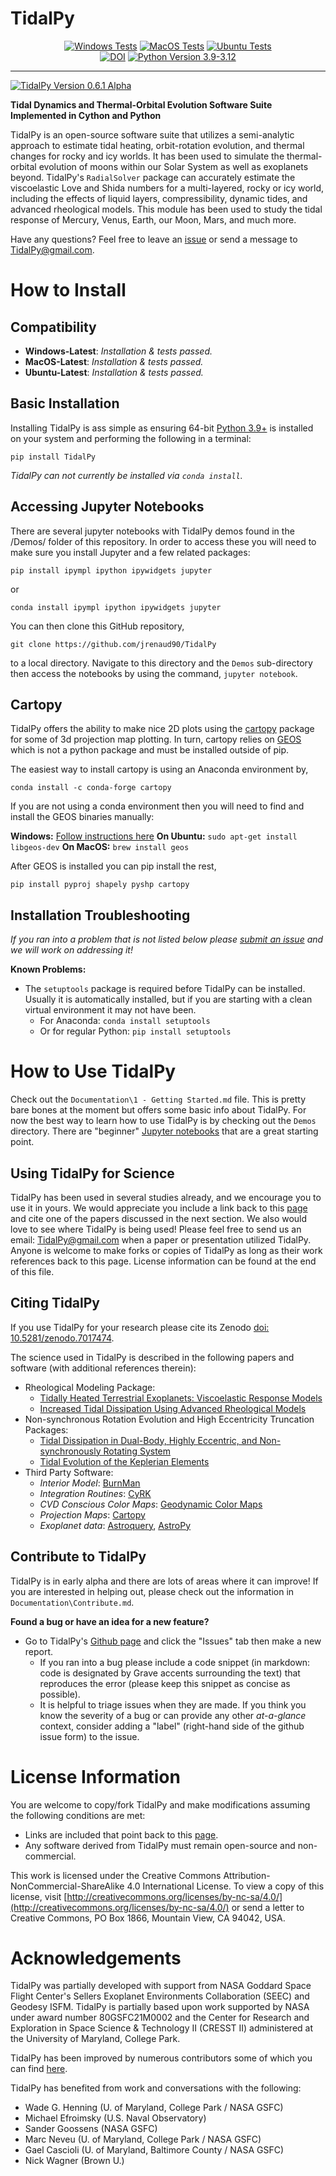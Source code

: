 # TidalPy

<div style="text-align: center;">
    <a href="https://github.com/jrenaud90/TidalPy/actions/workflows/push_tests_win.yml"><img src="https://github.com/jrenaud90/TidalPy/actions/workflows/push_tests_win.yml/badge.svg?branch=main" alt="Windows Tests" /></a>
    <a href="https://github.com/jrenaud90/TidalPy/actions/workflows/push_tests_mac.yml"><img src="https://github.com/jrenaud90/TidalPy/actions/workflows/push_tests_mac.yml/badge.svg?branch=main" alt="MacOS Tests" /></a>
    <a href="https://github.com/jrenaud90/TidalPy/actions/workflows/push_tests_ubun.yml"><img src="https://github.com/jrenaud90/TidalPy/actions/workflows/push_tests_ubun.yml/badge.svg?branch=main" alt="Ubuntu Tests" /></a><br />
    <!--<a href="https://codecov.io/github/jrenaud90/TidalPy" ><img src="https://codecov.io/github/jrenaud90/TidalPy/branch/main/graph/badge.svg?token=35OY4ZLOA5"/></a><br />-->
    <a href="https://doi.org/10.5281/zenodo.7017475"><img src="https://zenodo.org/badge/DOI/10.5281/zenodo.7017475.svg" alt="DOI"></a>
    <a href="https://www.python.org/downloads/"><img src="https://img.shields.io/badge/Python-3.9|3.10|3.11|3.12-blue" alt="Python Version 3.9-3.12" /></a>
</div>

---

<a href="https://github.com/jrenaud90/TidalPy/releases"><img src="https://img.shields.io/badge/TidalPy-0.6.1 Alpha-orange" alt="TidalPy Version 0.6.1 Alpha" /></a>

**Tidal Dynamics and Thermal-Orbital Evolution Software Suite Implemented in Cython and Python**

TidalPy is an open-source software suite that utilizes a semi-analytic approach to estimate tidal heating,
orbit-rotation evolution, and thermal changes for rocky and icy worlds. It has been used to simulate the thermal-orbital
evolution of moons within our Solar System as well as exoplanets beyond. TidalPy's `RadialSolver` package can accurately
estimate the viscoelastic Love and Shida numbers for a multi-layered, rocky or icy world, including the effects of liquid layers,
compressibility, dynamic tides, and advanced rheological models. This module has been used to study the tidal response
of Mercury, Venus, Earth, our Moon, Mars, and much more.

Have any questions? Feel free to leave an [issue](https://github.com/jrenaud90/TidalPy/issues) or send a message to
[TidalPy@gmail.com](mailto:tidalpy@gmail.com).

# How to Install

## Compatibility

* **Windows-Latest**: *Installation & tests passed.*
* **MacOS-Latest**: *Installation & tests passed.*
* **Ubuntu-Latest**: *Installation & tests passed.*

## Basic Installation

Installing TidalPy is ass simple as ensuring 64-bit [Python 3.9+](https://www.python.org/) is installed on your 
system and performing the following in a terminal:

`pip install TidalPy`

_TidalPy can not currently be installed via `conda install`._

## Accessing Jupyter Notebooks
There are several jupyter notebooks with TidalPy demos found in the /Demos/ folder of this repository.
In order to access these you will need to make sure you install Jupyter and a few related packages:

`pip install ipympl ipython ipywidgets jupyter`

or 

`conda install ipympl ipython ipywidgets jupyter`

You can then clone this GitHub repository,

`git clone https://github.com/jrenaud90/TidalPy`

to a local directory. Navigate to this directory and the `Demos` sub-directory then access the notebooks by using the command,
`jupyter notebook`.

## Cartopy

TidalPy offers the ability to make nice 2D plots using the [cartopy](https://scitools.org.uk/cartopy/docs/latest/index.html) package for some of 
3d projection map plotting. In turn, cartopy relies on [GEOS](https://trac.osgeo.org/geos/) which is not a python
package and must be installed outside of pip.

The easiest way to install cartopy is using an Anaconda environment by,

`conda install -c conda-forge cartopy`

If you are not using a conda environment then you will need to find and install the GEOS binaries manually:

**Windows:** [Follow instructions here](https://trac.osgeo.org/osgeo4w/)
**On Ubuntu:** `sudo apt-get install libgeos-dev`
**On MacOS:** `brew install geos`

After GEOS is installed you can pip install the rest,

`pip install pyproj shapely pyshp cartopy`

## Installation Troubleshooting

_If you ran into a problem that is not listed below please [submit an issue](https://github.com/jrenaud90/TidalPy/issues) and we will work on addressing it!_

**Known Problems:**
* The `setuptools` package is required before TidalPy can be installed. Usually it is automatically installed, but if
  you are starting with a clean virtual environment it may not have been.
  * For Anaconda: `conda install setuptools`
  * Or for regular Python: `pip install setuptools`

# How to Use TidalPy

Check out the `Documentation\1 - Getting Started.md` file. This is pretty bare bones at the moment but offers some basic
info about TidalPy. For now the best way to learn how to use TidalPy is by checking out the `Demos` directory. There
are "beginner" [Jupyter notebooks](https://jupyter.org/) that are a great starting point.

## Using TidalPy for Science

TidalPy has been used in several studies already, and we encourage you to use it in yours. We would appreciate you
include a link back to this [page](https://github.com/jrenaud90/TidalPy) and cite one of the papers discussed in 
the next section. We also would love to see where TidalPy is being used! Please feel free to send us an
email: [TidalPy@gmail.com](mailto:TidalPy@gmail.com) when a paper or presentation utilized TidalPy. Anyone is welcome to
make forks or copies of TidalPy as long as their work references back to this page. License information can be found at
the end of this file.

## Citing TidalPy

If you use TidalPy for your research please cite its Zenodo [doi: 10.5281/zenodo.7017474](https://doi.org/10.5281/zenodo.7017474).

The science used in TidalPy is described in the following papers and software (with additional references therein):

* Rheological Modeling Package:
  * [Tidally Heated Terrestrial Exoplanets: Viscoelastic Response Models](https://ui.adsabs.harvard.edu/abs/2009ApJ...707.1000H/abstract)
  * [Increased Tidal Dissipation Using Advanced Rheological Models](https://ui.adsabs.harvard.edu/abs/2018ApJ...857...98R/abstract)
* Non-synchronous Rotation Evolution and High Eccentricity Truncation Packages:
  * [Tidal Dissipation in Dual-Body, Highly Eccentric, and Non-synchronously Rotating System](https://ui.adsabs.harvard.edu/abs/2021PSJ.....2....4R/abstract)
  * [Tidal Evolution of the Keplerian Elements](https://ui.adsabs.harvard.edu/abs/2019CeMDA.131...30B/abstract)
* Third Party Software:
  * *Interior Model*: [BurnMan](https://github.com/geodynamics/burnman)
  * *Integration Routines*: [CyRK](https://zenodo.org/records/8329446)
  * *CVD Conscious Color Maps*: [Geodynamic Color Maps](http://doi.org/10.5281/zenodo.5501399)
  * *Projection Maps*: [Cartopy](https://scitools.org.uk/cartopy/docs/latest/)
  * *Exoplanet data*: [Astroquery](https://github.com/astropy/astroquery/blob/main/astroquery/CITATION), [AstroPy](https://www.astropy.org/acknowledging.html)

## Contribute to TidalPy

TidalPy is in early alpha and there are lots of areas where it can improve! If you are interested in helping out, please
check out the information in `Documentation\Contribute.md`.

**Found a bug or have an idea for a new feature?**

* Go to TidalPy's [Github page](https://github.com/jrenaud90/TidalPy) and click the "Issues" tab then make a new report.
  * If you ran into a bug please include a code snippet (in markdown: code is designated by Grave accents surrounding
    the text) that reproduces the error (please keep this snippet as concise as possible).
  * It is helpful to triage issues when they are made. If you think you know the severity of a bug or can provide any
    other *at-a-glance* context, consider adding a "label" (right-hand side of the github issue form) to the issue.

# License Information
You are welcome to copy/fork TidalPy and make modifications assuming the following conditions are met:
* Links are included that point back to this [page](https://github.com/jrenaud90/TidalPy).
* Any software derived from TidalPy must remain open-source and non-commercial.

This work is licensed under the Creative Commons Attribution-NonCommercial-ShareAlike 4.0 International License. To view
a copy of this license,
visit [http://creativecommons.org/licenses/by-nc-sa/4.0/](http://creativecommons.org/licenses/by-nc-sa/4.0/) or send a
letter to Creative Commons, PO Box 1866, Mountain View, CA 94042, USA.

# Acknowledgements
TidalPy was partially developed with support from NASA Goddard Space Flight Center's 
Sellers Exoplanet Environments Collaboration (SEEC) and Geodesy ISFM. 
TidalPy is partially based upon work supported by NASA under award number 80GSFC21M0002 and the
Center for Research and Exploration in Space Science & Technology II (CRESST II) administered at the University of
Maryland, College Park.

TidalPy has been improved by numerous contributors some of which you can find [here](https://github.com/jrenaud90/TidalPy/graphs/contributors).

TidalPy has benefited from work and conversations with the following:
- Wade G. Henning (U. of Maryland, College Park / NASA GSFC)
- Michael Efroimsky (U.S. Naval Observatory)
- Sander Goossens (NASA GSFC)
- Marc Neveu (U. of Maryland, College Park / NASA GSFC)
- Gael Cascioli (U. of Maryland, Baltimore County / NASA GSFC)
- Nick Wagner (Brown U.)